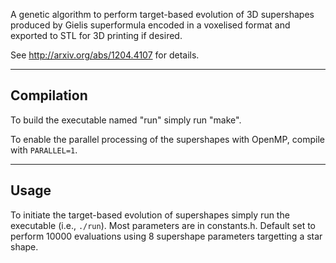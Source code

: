 A genetic algorithm to perform target-based evolution of 3D supershapes produced by Gielis superformula encoded in a voxelised format and exported to STL for 3D printing if desired. 

See <http://arxiv.org/abs/1204.4107> for details.

------------------------
## Compilation

To build the executable named "run" simply run "make". 

To enable the parallel processing of the supershapes with OpenMP, compile with `PARALLEL=1`.

------------------------
## Usage

To initiate the target-based evolution of supershapes simply run the executable (i.e., `./run`). Most parameters are in constants.h. Default set to perform 10000 evaluations using 8 supershape parameters targetting a star shape.
